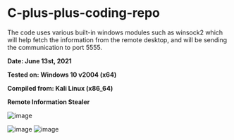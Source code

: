 # C-plus-plus-coding-repo

The code uses various built-in windows modules such as winsock2 which will help fetch the information from the remote desktop, and will be sending the communication to port 5555.


**Date: June 13st, 2021**

**Tested on: Windows 10 v2004 (x64)**

**Compiled from: Kali Linux (x86_64)**


****Remote Information Stealer****

![image](https://user-images.githubusercontent.com/25875381/121818745-aa344600-cc4e-11eb-9d5e-545288524cbc.png)


![image](https://user-images.githubusercontent.com/25875381/121819040-a86b8200-cc50-11eb-90b0-ff26c999adeb.png)
![image](https://user-images.githubusercontent.com/25875381/121819056-bb7e5200-cc50-11eb-9bd8-41e8743451bf.png)


